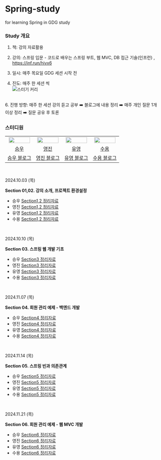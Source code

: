 # Spring-study
for  learning Spring in GDG study

### Study 개요

1. 책: 강의 자료활용
2. 강의: 스프링 입문 - 코드로 배우는 스프링 부트, 웹 MVC, DB 접근 기술(인프런) ,<br>
<https://inf.run/hivx6>

3. 일시: 매주 목요일 GDG 세션 시작 전
4. 진도: 매주 한 세션 씩<br>
![스터기 커리](https://github.com/user-attachments/assets/38b16688-b890-41c2-8c85-05e3693d3aa6)
<br>
6. 진행 방향: 매주 한 세션 강의 듣고 공부 ➡️ 블로그에 내용 정리 ➡️ 매주 개인 질문 1개 이상 정리 ➡️ 질문 공유 후 토론

<br>

### 스터디원

<table align="center">
<tr align="center">
<td><img src="https://avatars.githubusercontent.com/u/92345780?v=4" style="width:95%;"></td>
<td><img src="https://avatars.githubusercontent.com/u/156926628?v=4" style="width:95%;"></td>
<td><img src="https://avatars.githubusercontent.com/u/181312333?v=4" style="width:95%; "></td>
<td><img src="https://avatars.githubusercontent.com/u/137254772?v=4" style="width:95%; "></td>
</tr>


<tr align="center">
<td><a href="https://github.com/baikseungwoo">승우</td>
<td><a href="https://github.com/J0725">영진</td>
<td><a href="https://github.com/yuyoung924">유영</td>
<td><a href="https://github.com/protruser">수용</td>

</tr>


<tr align="center">
<td><a href="https://velog.io/@swbaik01/posts">승우 블로그</td>
<td><a href="https://velog.io/@younjin_02/posts">영진 블로그</td>
<td><a href="https://velog.io/@yuyoung924/posts">유영 블로그</td>
<td><a href="https://protruser.tistory.com">수용 블로그</td>
</tr>
</table>

<br>

2024.10.03 (목)

**Section 01,02. 강의 소개, 프로젝트 환경설정**

* 승우 <a href="https://velog.io/@swbaik01/Spring-프로젝트-환경설정">Section1,2 정리자료</a>
* 영진 <a href="https://velog.io/@younjin_02/Spring-%EC%8A%A4%ED%84%B0%EB%94%94-01.-%ED%94%84%EB%A1%9C%EC%A0%9D%ED%8A%B8-%ED%99%98%EA%B2%BD%EC%84%A4%EC%A0%95">Section1,2 정리자료</a>
* 유영 <a href="https://velog.io/@yuyoung924/Spring-%EC%8A%A4%ED%84%B0%EB%94%94-01.-%ED%94%84%EB%A1%9C%EC%A0%9D%ED%8A%B8-%EC%83%9D%EC%84%B1">Section1,2 정리자료</a>
* 수용 <a href="">Section1,2 정리자료</a>
<br>

2024.10.10 (목)

**Section 03. 스프링 웹 개발 기초**

* 승우 <a href="https://velog.io/@swbaik01/Spring-웹-개발-기초-4l82i4f8">Section3 정리자료</a>
* 영진 <a href="https://velog.io/@younjin_02/Spring-%EC%8A%A4%ED%84%B0%EB%94%94-02.-%EC%8A%A4%ED%94%84%EB%A7%81-%EC%9B%B9-%EA%B0%9C%EB%B0%9C-%EA%B8%B0%EC%B4%88">Section3 정리자료</a>
* 유영 <a href="https://velog.io/@yuyoung924/Spring-%EC%8A%A4%ED%84%B0%EB%94%94-02.-%EC%8A%A4%ED%94%84%EB%A7%81-%EC%9B%B9-%EA%B0%9C%EB%B0%9C-%EA%B8%B0%EC%B4%88">Section3 정리자료</a>
* 수용 <a href="https://protruser.tistory.com/59">Section3 정리자료</a>
<br>

2024.11.07 (목)

**Section 04. 회원 관리 예제 - 백엔드 개발**

* 승우 <a href="https://velog.io/@swbaik01/Spring-회원-관리-예제백엔드-개발">Section4 정리자료</a>
* 영진 <a href="https://velog.io/@younjin_02/Spring-%EC%8A%A4%ED%84%B0%EB%94%94-03.-%ED%9A%8C%EC%9B%90-%EA%B4%80%EB%A6%AC-%EC%98%88%EC%A0%9C-%EB%B0%B1%EC%97%94%EB%93%9C-%EA%B0%9C%EB%B0%9C">Section4 정리자료</a>
* 유영 <a href="https://velog.io/@yuyoung924/Spring-%EC%8A%A4%ED%84%B0%EB%94%94-03.-%ED%9A%8C%EC%9B%90-%EA%B4%80%EB%A6%AC-%EC%98%88%EC%A0%9C-%EB%B0%B1%EC%97%94%EB%93%9C-%EA%B0%9C%EB%B0%9C">Section4 정리자료</a>
* 수용 <a href="https://protruser.tistory.com/59">Section4 정리자료</a>
<br>

2024.11.14 (목)

**Section 05. 스프링 빈과 의존관계**

* 승우 <a href="https://velog.io/@swbaik01/Spring-스프링-빈과-의존관계">Section5 정리자료</a>
* 영진 <a href="https://velog.io/@younjin_02/Spring-%EC%8A%A4%ED%84%B0%EB%94%94-04.-%EC%8A%A4%ED%94%84%EB%A7%81-%EB%B9%88%EA%B3%BC-%EC%9D%98%EC%A1%B4%EA%B4%80%EA%B3%84">Section5 정리자료</a>
* 유영 <a href="">Section5 정리자료</a>
* 수용 <a href="https://protruser.tistory.com/60">Section5 정리자료</a>
<br>

2024.11.21 (목)

**Section 06. 회원 관리 예제 - 웹 MVC 개발**

* 승우 <a href="">Section6 정리자료</a>
* 영진 <a href="">Section6 정리자료</a>
* 유영 <a href="">Section6 정리자료</a>
* 수용 <a href="">Section6 정리자료</a>
<br>


